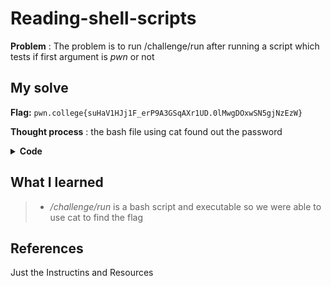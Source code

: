 
# Reading-shell-scripts

**Problem** : The problem is to run /challenge/run after running a script which tests if first argument is *pwn* or not 
## My solve

**Flag:** `pwn.college{suHaV1HJj1F_erP9A3GSqAXr1UD.0lMwgDOxwSN5gjNzEzW}`

**Thought process** :  the bash file using cat found out the password
<details> <summary><strong>Code</strong></summary>

```bash
hacker@chaining~reading-shell-scripts:~$ cat /challenge/run
#!/opt/pwn.college/bash

read GUESS
if [ "$GUESS" == "hack the PLANET" ]
then
        echo "CORRECT! Your flag:"
        cat /flag
else
        echo "Read the /challenge/run file to figure out the correct password!"
fi


/challenge/run # gives the flag

 ```
</details>

## What I learned
> * */challenge/run* is a bash script and executable so we were able to use cat to find the flag
## References 
Just the Instructins and Resources






